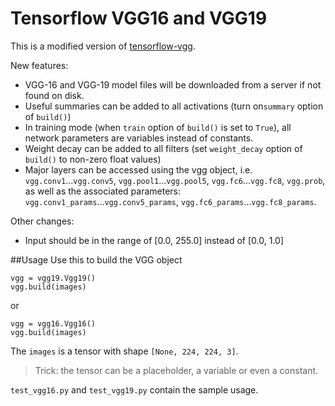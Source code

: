 # Tensorflow VGG16 and VGG19

This is a modified version of [tensorflow-vgg](https://github.com/machrisaa/tensorflow-vgg). 

New features: 

 - VGG-16 and VGG-19 model files will be downloaded from a server if not found on disk. 
 - Useful summaries can be added to all activations (turn on`summary` option of `build()`)
 - In training mode (when `train` option of `build()` is set to `True`), all network parameters are variables instead of constants. 
 - Weight decay can be added to all filters (set `weight_decay` option of `build()` to non-zero float values)
 - Major layers can be accessed using the vgg object, i.e. `vgg.conv1`...`vgg.conv5`, `vgg.pool1`...`vgg.pool5`, `vgg.fc6`...`vgg.fc8`, `vgg.prob`, as well as the associated parameters: `vgg.conv1_params`...`vgg.conv5_params`, `vgg.fc6_params`...`vgg.fc8_params`. 

Other changes: 

 - Input should be in the range of [0.0, 255.0] instead of [0.0, 1.0]

##Usage
Use this to build the VGG object
```
vgg = vgg19.Vgg19()
vgg.build(images)
```
or
```
vgg = vgg16.Vgg16()
vgg.build(images)
```
The `images` is a tensor with shape `[None, 224, 224, 3]`. 
>Trick: the tensor can be a placeholder, a variable or even a constant.

`test_vgg16.py` and `test_vgg19.py` contain the sample usage.
